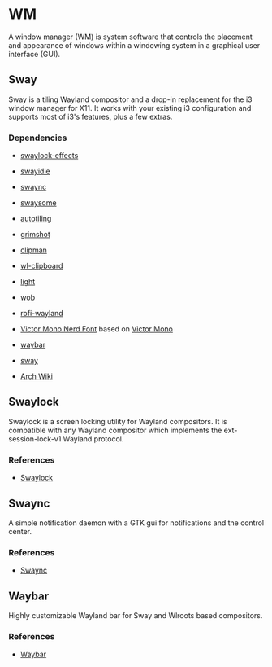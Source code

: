 # WM

A window manager (WM) is system software that controls the placement and
appearance of windows within a windowing system in a graphical user interface
(GUI).

## Sway

Sway is a tiling Wayland compositor and a drop-in replacement for the i3 window
manager for X11. It works with your existing i3 configuration and supports most
of i3's features, plus a few extras.

### Dependencies

- [swaylock-effects](https://github.com/mortie/swaylock-effects)
- [swayidle](https://github.com/swaywm/swayidle)
- [swaync](https://github.com/ErikReider/SwayNotificationCenter)
- [swaysome](https://gitlab.com/hyask/swaysome)
- [autotiling](https://github.com/nwg-piotr/autotiling)
- [grimshot](https://github.com/swaywm/sway/tree/master/contrib)
- [clipman](https://github.com/yory8/clipman)
- [wl-clipboard](https://github.com/bugaevc/wl-clipboard)
- [light](https://github.com/haikarainen/light)
- [wob](https://github.com/francma/wob)
- [rofi-wayland](https://github.com/lbonn/rofi#wayland-support)
- [Victor Mono Nerd Font](https://github.com/ryanoasis/nerd-fonts) based on
  [Victor Mono](https://github.com/rubjo/victor-mono)
- [waybar](https://github.com/Alexays/Waybar)

- [sway](https://github.com/swaywm/sway/wiki)
- [Arch Wiki](https://wiki.archlinux.org/title/Sway)


## Swaylock

Swaylock is a screen locking utility for Wayland compositors. It is compatible
with any Wayland compositor which implements the ext-session-lock-v1 Wayland
protocol.

### References

- [Swaylock](https://github.com/swaywm/swaylock)

## Swaync

A simple notification daemon with a GTK gui for notifications and the control
center.

### References

- [Swaync](https://github.com/ErikReider/SwayNotificationCenter)

## Waybar

Highly customizable Wayland bar for Sway and Wlroots based compositors.

### References

- [Waybar](https://github.com/Alexays/Waybar)

